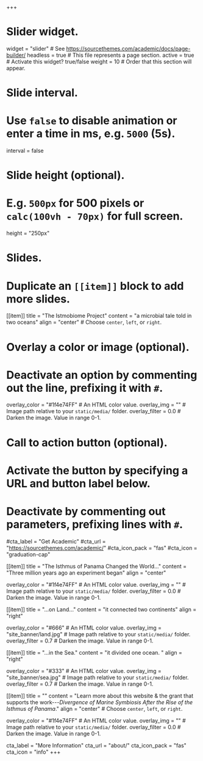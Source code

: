 +++
# Slider widget.
widget = "slider"  # See https://sourcethemes.com/academic/docs/page-builder/
headless = true  # This file represents a page section.
active = true  # Activate this widget? true/false
weight = 10  # Order that this section will appear.

# Slide interval.
# Use `false` to disable animation or enter a time in ms, e.g. `5000` (5s).
interval = false

# Slide height (optional).
# E.g. `500px` for 500 pixels or `calc(100vh - 70px)` for full screen.
height = "250px"

# Slides.
# Duplicate an `[[item]]` block to add more slides.
[[item]]
  title = "The Istmobiome Project"
  content = "a microbial tale told in two oceans"
  align = "center"  # Choose `center`, `left`, or `right`.

  # Overlay a color or image (optional).
  #   Deactivate an option by commenting out the line, prefixing it with `#`.
  overlay_color = "#1f4e74FF"  # An HTML color value.
  overlay_img = ""  # Image path relative to your `static/media/` folder.
  overlay_filter = 0.0  # Darken the image. Value in range 0-1.

  # Call to action button (optional).
  #   Activate the button by specifying a URL and button label below.
  #   Deactivate by commenting out parameters, prefixing lines with `#`.
  #cta_label = "Get Academic"
  #cta_url = "https://sourcethemes.com/academic/"
  #cta_icon_pack = "fas"
  #cta_icon = "graduation-cap"

[[item]]
  title = "The Isthmus of Panama Changed the World..."
  content = "Three million years ago an experiment began"
  align = "center"

  overlay_color = "#1f4e74FF"  # An HTML color value.
  overlay_img = ""  # Image path relative to your `static/media/` folder.
  overlay_filter = 0.0  # Darken the image. Value in range 0-1.

[[item]]
  title = "...on Land..."
  content = "it connected two continents"
  align = "right"

  overlay_color = "#666"  # An HTML color value.
  overlay_img = "site_banner/land.jpg"  # Image path relative to your `static/media/` folder.
  overlay_filter = 0.7  # Darken the image. Value in range 0-1.

[[item]]
  title = "...in the Sea."
  content = "it divided one ocean. "
  align = "right"

  overlay_color = "#333"  # An HTML color value.
  overlay_img = "site_banner/sea.jpg"  # Image path relative to your `static/media/` folder.
  overlay_filter = 0.7  # Darken the image. Value in range 0-1.

[[item]]
  title = ""
  content = "Learn more about this website & the grant that supports the work---*Divergence of Marine Symbiosis After the Rise of the Isthmus of Panama*."
  align = "center"  # Choose `center`, `left`, or `right`.

  overlay_color = "#1f4e74FF"  # An HTML color value.
  overlay_img = ""  # Image path relative to your `static/media/` folder.
  overlay_filter = 0.0  # Darken the image. Value in range 0-1.

  cta_label = "More Information"
  cta_url = "about/"
  cta_icon_pack = "fas"
  cta_icon = "info"
+++
